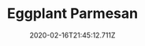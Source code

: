 ---
templateKey: blog-post
title: Eggplant Parmesan
type: cooking
energy: 175
health: 78
description: Tangy,  cheesy,  and wonderful. 
featuredpost: false
date: 2020-02-16T21:45:12.711Z
featuredimage: /img/Eggplant_Parmesan.png
sellPrice: 200
tags:
  - Eggplant
  - Tomato
  - edible
---